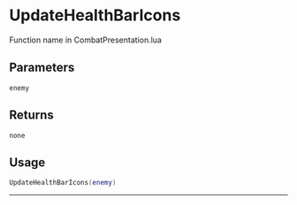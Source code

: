 # UpdateHealthBarIcons
Function name in CombatPresentation.lua
## Parameters
`enemy`
## Returns
`none`
## Usage
```lua
UpdateHealthBarIcons(enemy)
```
---

